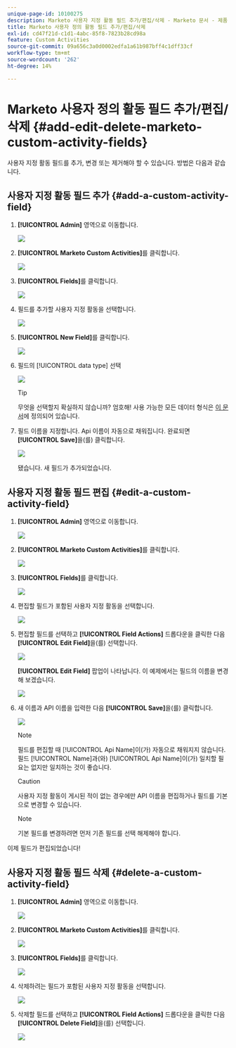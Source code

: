 ```yaml
---
unique-page-id: 10100275
description: Marketo 사용자 지정 활동 필드 추가/편집/삭제 - Marketo 문서 - 제품 설명서
title: Marketo 사용자 정의 활동 필드 추가/편집/삭제
exl-id: cd47f21d-c1d1-4abc-85f8-7823b28cd98a
feature: Custom Activities
source-git-commit: 09a656c3a0d0002edfa1a61b987bff4c1dff33cf
workflow-type: tm+mt
source-wordcount: '262'
ht-degree: 14%

---
```


# Marketo 사용자 정의 활동 필드 추가/편집/삭제 {#add-edit-delete-marketo-custom-activity-fields}

사용자 지정 활동 필드를 추가, 변경 또는 제거해야 할 수 있습니다. 방법은 다음과 같습니다.

## 사용자 지정 활동 필드 추가 {#add-a-custom-activity-field}

1. **[!UICONTROL Admin]** 영역으로 이동합니다.

   ![](assets/add-edit-delete-marketo-custom-activity-fields-1.png)

1. **[!UICONTROL Marketo Custom Activities]**&#x200B;를 클릭합니다.

   ![](assets/add-edit-delete-marketo-custom-activity-fields-2.png)

1. **[!UICONTROL Fields]**&#x200B;를 클릭합니다.

   ![](assets/add-edit-delete-marketo-custom-activity-fields-3.png)

1. 필드를 추가할 사용자 지정 활동을 선택합니다.

   ![](assets/add-edit-delete-marketo-custom-activity-fields-4.png)

1. **[!UICONTROL New Field]**&#x200B;를 클릭합니다.

   ![](assets/add-edit-delete-marketo-custom-activity-fields-5.png)

1. 필드의 [!UICONTROL data type] 선택

   ![](assets/add-edit-delete-marketo-custom-activity-fields-6.png)

   >[!TIP]
   >
   >무엇을 선택할지 확실하지 않습니까? 엄호해! 사용 가능한 모든 데이터 형식은 [이 문서](/help/marketo/product-docs/administration/field-management/custom-field-type-glossary.md)에 정의되어 있습니다.

1. 필드 이름을 지정합니다. Api 이름이 자동으로 채워집니다. 완료되면 **[!UICONTROL Save]**&#x200B;을(를) 클릭합니다.

   ![](assets/add-edit-delete-marketo-custom-activity-fields-7.png)

   됐습니다. 새 필드가 추가되었습니다.

## 사용자 지정 활동 필드 편집 {#edit-a-custom-activity-field}

1. **[!UICONTROL Admin]** 영역으로 이동합니다.

   ![](assets/add-edit-delete-marketo-custom-activity-fields-8.png)

1. **[!UICONTROL Marketo Custom Activities]**&#x200B;를 클릭합니다.

   ![](assets/add-edit-delete-marketo-custom-activity-fields-9.png)

1. **[!UICONTROL Fields]**&#x200B;를 클릭합니다.

   ![](assets/add-edit-delete-marketo-custom-activity-fields-10.png)

1. 편집할 필드가 포함된 사용자 지정 활동을 선택합니다.

   ![](assets/add-edit-delete-marketo-custom-activity-fields-11.png)

1. 편집할 필드를 선택하고 **[!UICONTROL Field Actions]** 드롭다운을 클릭한 다음 **[!UICONTROL Edit Field]**&#x200B;을(를) 선택합니다.

   ![](assets/add-edit-delete-marketo-custom-activity-fields-12.png)

   **[!UICONTROL Edit Field]** 팝업이 나타납니다. 이 예제에서는 필드의 이름을 변경해 보겠습니다.

   ![](assets/add-edit-delete-marketo-custom-activity-fields-13.png)

1. 새 이름과 API 이름을 입력한 다음 **[!UICONTROL Save]**&#x200B;을(를) 클릭합니다.

   ![](assets/add-edit-delete-marketo-custom-activity-fields-14.png)

   >[!NOTE]
   >
   >필드를 편집할 때 [!UICONTROL Api Name]이(가) 자동으로 채워지지 않습니다. 필드 [!UICONTROL Name]과(와) [!UICONTROL Api Name]이(가) 일치할 필요는 없지만 일치하는 것이 좋습니다.

   >[!CAUTION]
   >
   >사용자 지정 활동이 게시된 적이 없는 경우에만 API 이름을 편집하거나 필드를 기본으로 변경할 수 있습니다.

   >[!NOTE]
   >
   >기본 필드를 변경하려면 먼저 기존 필드를 선택 해제해야 합니다.

이제 필드가 편집되었습니다!

## 사용자 지정 활동 필드 삭제 {#delete-a-custom-activity-field}

1. **[!UICONTROL Admin]** 영역으로 이동합니다.

   ![](assets/add-edit-delete-marketo-custom-activity-fields-15.png)

1. **[!UICONTROL Marketo Custom Activities]**&#x200B;를 클릭합니다.

   ![](assets/add-edit-delete-marketo-custom-activity-fields-16.png)

1. **[!UICONTROL Fields]**&#x200B;를 클릭합니다.

   ![](assets/add-edit-delete-marketo-custom-activity-fields-17.png)

1. 삭제하려는 필드가 포함된 사용자 지정 활동을 선택합니다.

   ![](assets/add-edit-delete-marketo-custom-activity-fields-18.png)

1. 삭제할 필드를 선택하고 **[!UICONTROL Field Actions]** 드롭다운을 클릭한 다음 **[!UICONTROL Delete Field]**&#x200B;을(를) 선택합니다.

   ![](assets/add-edit-delete-marketo-custom-activity-fields-19.png)
